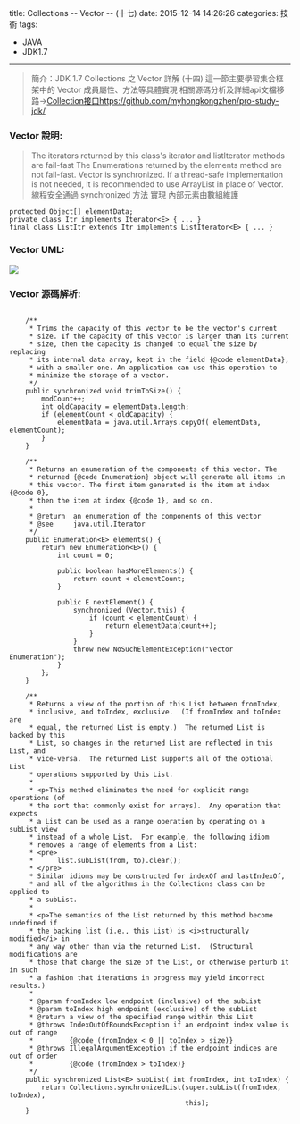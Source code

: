 title: Collections -- Vector -- (十七)
date: 2015-12-14 14:26:26
categories: 技術
tags:
- JAVA
- JDK1.7
---
> 簡介：JDK 1.7 Collections 之 Vector 詳解 (十四)
> 這一節主要學習集合框架中的 Vector 成員屬性、方法等具體實現
> 相關源碼分析及詳細api文檔移路→[Collection接口https://github.com/myhongkongzhen/pro-study-jdk/](https://github.com/myhongkongzhen/pro-study-jdk/tree/master/src/main/java/z/z/w/jdk/collections)

<!--more-->

### Vector 說明:
> The iterators returned by this class's iterator and listIterator methods are fail-fast
> The Enumerations returned by the elements method are not fail-fast. 
> Vector is synchronized. If a thread-safe implementation is not needed, it is recommended to use ArrayList in place of Vector.
> 線程安全通過 synchronized 方法 實現
> 內部元素由數組維護
```
protected Object[] elementData; 
private class Itr implements Iterator<E> { ... }
final class ListItr extends Itr implements ListIterator<E> { ... }
```

### Vector UML:
<img src="/images/Collections/Collection-Vector.png"  />

### Vector 源碼解析:
```

    /**
     * Trims the capacity of this vector to be the vector's current
     * size. If the capacity of this vector is larger than its current
     * size, then the capacity is changed to equal the size by replacing
     * its internal data array, kept in the field {@code elementData},
     * with a smaller one. An application can use this operation to
     * minimize the storage of a vector.
     */
    public synchronized void trimToSize() {
        modCount++;
        int oldCapacity = elementData.length;
        if (elementCount < oldCapacity) {
            elementData = java.util.Arrays.copyOf( elementData, elementCount);
        }
    }

    /**
     * Returns an enumeration of the components of this vector. The
     * returned {@code Enumeration} object will generate all items in
     * this vector. The first item generated is the item at index {@code 0},
     * then the item at index {@code 1}, and so on.
     *
     * @return  an enumeration of the components of this vector
     * @see     java.util.Iterator
     */
    public Enumeration<E> elements() {
        return new Enumeration<E>() {
            int count = 0;

            public boolean hasMoreElements() {
                return count < elementCount;
            }

            public E nextElement() {
                synchronized (Vector.this) {
                    if (count < elementCount) {
                        return elementData(count++);
                    }
                }
                throw new NoSuchElementException("Vector Enumeration");
            }
        };
    }

    /**
     * Returns a view of the portion of this List between fromIndex,
     * inclusive, and toIndex, exclusive.  (If fromIndex and toIndex are
     * equal, the returned List is empty.)  The returned List is backed by this
     * List, so changes in the returned List are reflected in this List, and
     * vice-versa.  The returned List supports all of the optional List
     * operations supported by this List.
     *
     * <p>This method eliminates the need for explicit range operations (of
     * the sort that commonly exist for arrays).  Any operation that expects
     * a List can be used as a range operation by operating on a subList view
     * instead of a whole List.  For example, the following idiom
     * removes a range of elements from a List:
     * <pre>
     *      list.subList(from, to).clear();
     * </pre>
     * Similar idioms may be constructed for indexOf and lastIndexOf,
     * and all of the algorithms in the Collections class can be applied to
     * a subList.
     *
     * <p>The semantics of the List returned by this method become undefined if
     * the backing list (i.e., this List) is <i>structurally modified</i> in
     * any way other than via the returned List.  (Structural modifications are
     * those that change the size of the List, or otherwise perturb it in such
     * a fashion that iterations in progress may yield incorrect results.)
     *
     * @param fromIndex low endpoint (inclusive) of the subList
     * @param toIndex high endpoint (exclusive) of the subList
     * @return a view of the specified range within this List
     * @throws IndexOutOfBoundsException if an endpoint index value is out of range
     *         {@code (fromIndex < 0 || toIndex > size)}
     * @throws IllegalArgumentException if the endpoint indices are out of order
     *         {@code (fromIndex > toIndex)}
     */
    public synchronized List<E> subList( int fromIndex, int toIndex) {
        return Collections.synchronizedList(super.subList(fromIndex, toIndex),
                                            this);
    }



```